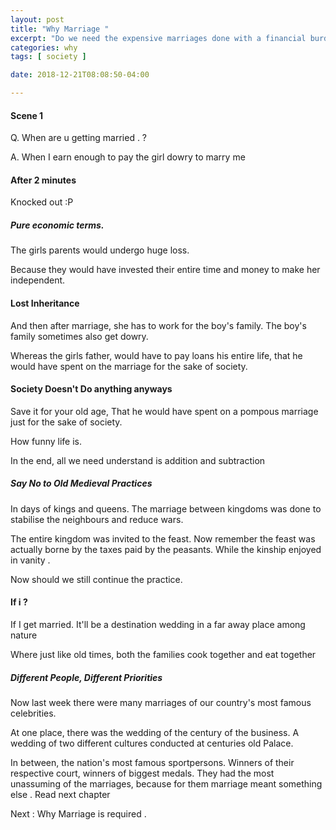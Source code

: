 ```yaml
---
layout: post
title: "Why Marriage "
excerpt: "Do we need the expensive marriages done with a financial burden"
categories: why
tags: [ society ]

date: 2018-12-21T08:08:50-04:00

---
```


#### Scene 1

Q. When are u getting married . ?

A. When I earn enough to pay the girl dowry to marry me


#### After 2 minutes

Knocked out :P


##### Pure economic terms.


The girls parents would undergo huge loss.

Because they would have invested their entire time and money to make her independent.

#### Lost Inheritance

And then after marriage, she has to work for the boy's family. The boy's family sometimes also get dowry.


Whereas the girls father, would have to pay loans his entire life, that he would have spent on the marriage for the sake of society.

#### Society Doesn't Do anything anyways

Save it for your old age, That he would have spent on a pompous marriage just for the sake of society.

How funny life is.

In the end, all we need understand is addition and subtraction



##### Say No to Old Medieval Practices
In days of kings and queens. The marriage between kingdoms was done to stabilise
the neighbours and reduce wars.

The entire kingdom was invited to the feast. Now remember the feast was actually borne by the taxes
paid by the peasants. While the kinship enjoyed in vanity .

Now should we still continue the practice.

#### If i  ?

If I get married.  It'll be a destination wedding in a far away place among nature


Where just like old times, both the families cook together and eat together


##### Different People, Different Priorities

Now last week there were many marriages of our country's most famous celebrities.

At one place, there was the wedding of the century of the business.
A wedding of two different cultures conducted at centuries old Palace.

In between, the nation's most famous sportpersons. Winners of their respective court,
winners of biggest medals. They had the most unassuming of the marriages, because for them marriage meant something else . Read next chapter  





Next : Why Marriage is required .
